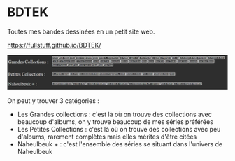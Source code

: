 # BDTEK
Toutes mes bandes dessinées en un petit site web.

https://fullstuff.github.io/BDTEK/

![Les trois collections](Menu.png "Les trois collections")

On peut y trouver 3 catégories :
- Les Grandes collections : c'est là où on trouve des collections avec beaucoup d'albums, on y trouve beaucoup de mes séries préférées
- Les Petites Collections : c'est là où on trouve des collections avec peu d'albums, rarement complètes mais elles mérites d'être citées
- Naheulbeuk + : c'est l'ensemble des séries se situant dans l'univers de Naheulbeuk
